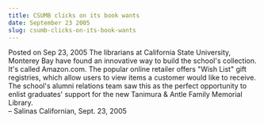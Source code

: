 ```yaml
---
title: CSUMB clicks on its book wants
date: September 23 2005
slug: csumb-clicks-on-its-book-wants
---
```


  



<span class="date">Posted on Sep 23, 2005    </span>
The librarians at California State University, Monterey Bay have
found an innovative way to build the school&apos;s collection. It&apos;s
called Amazon.com. The popular online retailer offers &quot;Wish List&quot;
gift registries, which allow users to view items a customer would
like to receive. The school&apos;s alumni relations team saw this as the
perfect opportunity to enlist graduates&apos; support for the new
Tanimura &amp; Antle Family Memorial Library.<br>
&#x2013; Salinas Californian, Sept. 23, 2005<br/></br>




 
